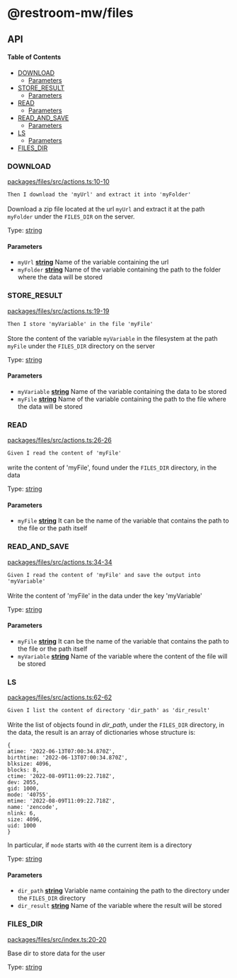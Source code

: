 # @restroom-mw/files

## API

<!-- Generated by documentation.js. Update this documentation by updating the source code. -->

#### Table of Contents

*   [DOWNLOAD](#download)
    *   [Parameters](#parameters)
*   [STORE_RESULT](#store_result)
    *   [Parameters](#parameters-1)
*   [READ](#read)
    *   [Parameters](#parameters-2)
*   [READ_AND_SAVE](#read_and_save)
    *   [Parameters](#parameters-3)
*   [LS](#ls)
    *   [Parameters](#parameters-4)
*   [FILES_DIR](#files_dir)

### DOWNLOAD

[packages/files/src/actions.ts:10-10](https://github.com/dyne/restroom-mw/blob/e4ab3a7c7133e3353e1132db4cd3df886c1864fb/packages/files/src/actions.ts#L10-L10 "Source code on GitHub")

`Then I download the 'myUrl' and extract it into 'myFolder'`<br><br>
Download a zip file located at the url `myUrl` and extract it at the path
`myFolder`  under the `FILES_DIR` on the server.

Type: [string](https://developer.mozilla.org/docs/Web/JavaScript/Reference/Global_Objects/String)

#### Parameters

*   `myUrl` **[string](https://developer.mozilla.org/docs/Web/JavaScript/Reference/Global_Objects/String)** Name of the variable containing the url
*   `myFolder` **[string](https://developer.mozilla.org/docs/Web/JavaScript/Reference/Global_Objects/String)** Name of the variable containing the path to
    the folder where the data will be stored

### STORE_RESULT

[packages/files/src/actions.ts:19-19](https://github.com/dyne/restroom-mw/blob/e4ab3a7c7133e3353e1132db4cd3df886c1864fb/packages/files/src/actions.ts#L19-L19 "Source code on GitHub")

`Then I store 'myVariable' in the file 'myFile'`<br><br>
Store the content of the variable `myVariable` in the filesystem at the path
`myFile` under the `FILES_DIR` directory on the server

Type: [string](https://developer.mozilla.org/docs/Web/JavaScript/Reference/Global_Objects/String)

#### Parameters

*   `myVariable` **[string](https://developer.mozilla.org/docs/Web/JavaScript/Reference/Global_Objects/String)** Name of the variable containing the data to be stored
*   `myFile` **[string](https://developer.mozilla.org/docs/Web/JavaScript/Reference/Global_Objects/String)** Name of the variable containing the path to the file where
    the data will be stored

### READ

[packages/files/src/actions.ts:26-26](https://github.com/dyne/restroom-mw/blob/e4ab3a7c7133e3353e1132db4cd3df886c1864fb/packages/files/src/actions.ts#L26-L26 "Source code on GitHub")

`Given I read the content of 'myFile'`<br><br>
write the content of 'myFile', found under the `FILES_DIR` directory, in the data

Type: [string](https://developer.mozilla.org/docs/Web/JavaScript/Reference/Global_Objects/String)

#### Parameters

*   `myFile` **[string](https://developer.mozilla.org/docs/Web/JavaScript/Reference/Global_Objects/String)** It can be the name of the variable that contains the path
    to the file or the path itself

### READ_AND_SAVE

[packages/files/src/actions.ts:34-34](https://github.com/dyne/restroom-mw/blob/e4ab3a7c7133e3353e1132db4cd3df886c1864fb/packages/files/src/actions.ts#L34-L34 "Source code on GitHub")

`Given I read the content of 'myFile' and save the output into 'myVariable'`<br><br>
Write the content of 'myFile' in the data under the key 'myVariable'

Type: [string](https://developer.mozilla.org/docs/Web/JavaScript/Reference/Global_Objects/String)

#### Parameters

*   `myFile` **[string](https://developer.mozilla.org/docs/Web/JavaScript/Reference/Global_Objects/String)** It can be the name of the variable that contains the path
    to the file or the path itself
*   `myVariable` **[string](https://developer.mozilla.org/docs/Web/JavaScript/Reference/Global_Objects/String)** Name of the variable where the content of the file will be stored

### LS

[packages/files/src/actions.ts:62-62](https://github.com/dyne/restroom-mw/blob/e4ab3a7c7133e3353e1132db4cd3df886c1864fb/packages/files/src/actions.ts#L62-L62 "Source code on GitHub")

`Given I list the content of directory 'dir_path' as 'dir_result'`<br><br>
Write the list of objects found in *dir_path*, under the `FILES_DIR` directory, in the data,
the result is an array of dictionaries whose structure is:

    {
    atime: '2022-06-13T07:00:34.870Z',
    birthtime: '2022-06-13T07:00:34.870Z',
    blksize: 4096,
    blocks: 8,
    ctime: '2022-08-09T11:09:22.718Z',
    dev: 2055,
    gid: 1000,
    mode: '40755',
    mtime: '2022-08-09T11:09:22.718Z',
    name: 'zencode',
    nlink: 6,
    size: 4096,
    uid: 1000
    }

In particular, if `mode` starts with `40` the current item is a directory

Type: [string](https://developer.mozilla.org/docs/Web/JavaScript/Reference/Global_Objects/String)

#### Parameters

*   `dir_path` **[string](https://developer.mozilla.org/docs/Web/JavaScript/Reference/Global_Objects/String)** Variable name containing the path to the directory
    under the `FILES_DIR` directory
*   `dir_result` **[string](https://developer.mozilla.org/docs/Web/JavaScript/Reference/Global_Objects/String)** Name of the variable where the result will be stored

### FILES_DIR

[packages/files/src/index.ts:20-20](https://github.com/dyne/restroom-mw/blob/e4ab3a7c7133e3353e1132db4cd3df886c1864fb/packages/files/src/index.ts#L20-L20 "Source code on GitHub")

Base dir to store data for the user

Type: [string](https://developer.mozilla.org/docs/Web/JavaScript/Reference/Global_Objects/String)

